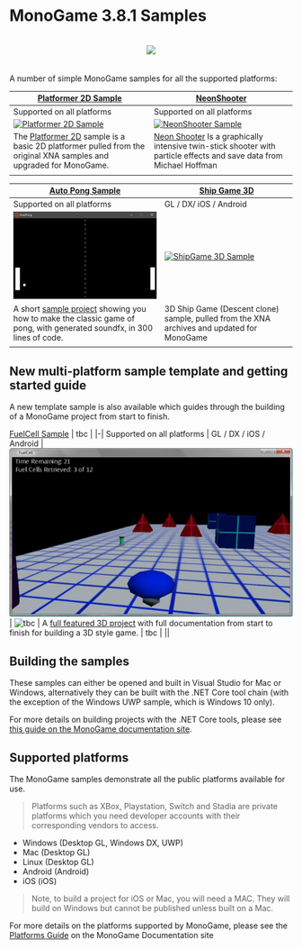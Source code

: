 # MonoGame 3.8.1 Samples

<p align="center">
<br/>
  <img src="https://raw.githubusercontent.com/Mono-Game/MonoGame.Logo/master/FullColorOnLight/HorizontalLogo_128px.png"/>
<br/>
<br/>
</p>

A number of simple MonoGame samples for all the supported platforms:

[Platformer 2D Sample](Platformer2D/README.md) | [NeonShooter](NeonShooter/README.md)|
|-|-|
Supported on all platforms | Supported on all platforms |
[![Platformer 2D Sample](Images/Platformer2D-Sample.png)](Platformer2D/README.md) | [![NeonShooter Sample](Images/NeonShooter-Sample.png)](NeonShooter/README.md) |
The [Platformer 2D](Platformer2D/README.md) sample is a basic 2D platformer pulled from the original XNA samples and upgraded for MonoGame.| [Neon Shooter](NeonShooter/README.md) Is a graphically intensive twin-stick shooter with particle effects and save data from Michael Hoffman |
|||

| [Auto Pong Sample](AutoPong/README.md) | [Ship Game 3D](ShipGame/README.md) |
|-|-|
| Supported on all platforms | GL / DX/ iOS / Android |
| [![Auto Pong Sample](Images/AutoPong_1.gif)](AutoPong/README.md) | [![ShipGame 3D Sample](Images/ShipGame.gif)](ShipGame/README.md) |
| A short [sample project](AutoPong/README.md) showing you how to make the classic game of pong, with generated soundfx, in 300 lines of code. | 3D Ship Game (Descent clone) sample, pulled from the XNA archives and updated for MonoGame |
|||

## New multi-platform sample template and getting started guide

A new template sample is also available which guides through the building of a MonoGame project from start to finish.

[FuelCell Sample](FuelCell/README.md) | tbc |
|-|
Supported on all platforms | GL / DX / iOS / Android |
[![Fuel Sample](Images/FuelCell-Sample.jpg)](FuelCell/README.md) | ![tbc](MonoGame-Sample.png) |
A [full featured 3D project](FuelCell/README.md) with full documentation from start to finish for building a 3D style game. | tbc |
||

## Building the samples

These samples can either be opened and built in Visual Studio for Mac or Windows, alternatively they can be built with the .NET Core tool chain (with the exception of the Windows UWP sample, which is Windows 10 only).

For more details on building projects with the .NET Core tools, please see [this guide on the MonoGame documentation site](https://docs.monogame.net/articles/packaging_games.html).

## Supported platforms

The MonoGame samples demonstrate all the public platforms available for use.

> Platforms such as XBox, Playstation, Switch and Stadia are private platforms which you need developer accounts with their corresponding vendors to access.

* Windows (Desktop GL, Windows DX, UWP)
* Mac (Desktop GL)
* Linux (Desktop GL)
* Android (Android)
* iOS (iOS)

> Note, to build a project for iOS or Mac, you will need a MAC.  They will build on Windows but cannot be published unless built on a Mac.

For more details on the platforms supported by MonoGame, please see the [Platforms Guide](https://docs.monogame.net/articles/platforms/0_platforms.html) on the MonoGame Documentation site
